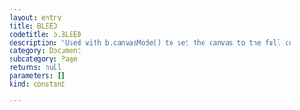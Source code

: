 ```yaml
---
layout: entry
title: BLEED
codetitle: b.BLEED
description: 'Used with b.canvasMode() to set the canvas to the full current page plus the bleed.'
category: Document
subcategory: Page
returns: null
parameters: []
kind: constant

---
```

